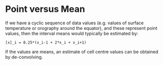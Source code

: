 # Point versus Mean

If we have a cyclic sequence of data values (e.g. values of surface temperature or orography around the equator), and these represent point values, then the interval means would typically be estimated by:

`[x]_i = 0.25*(x_i-1 + 2*x_i + x_i+1)`

If the values are means, an estimate of cell centre values can be obtained by de-convolving. 
